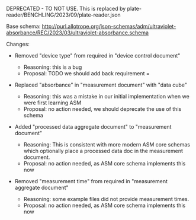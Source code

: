 DEPRECATED - TO NOT USE. This is replaced by plate-reader/BENCHLING/2023/09/plate-reader.json

Base schema: http://purl.allotrope.org/json-schemas/adm/ultraviolet-absorbance/REC/2023/03/ultraviolet-absorbance.schema

Changes:

* Removed "device type" from required in "device control document"
  * Reasoning: this is a bug
  * Proposal: TODO we should add back requirement
=
* Replaced "absorbance" in "measurement document" with "data cube"
  * Reasoning: this was a mistake in our initial implementation when we were first learning ASM
  * Proposal: no action needed, we should deprecate the use of this schema

* Added "processed data aggregate document" to "measurement document"
  * Reasoning: This is consistent with more modern ASM core schemas which optionally place a processed data doc in the measurement document.
  * Proposal: no action needed, as ASM core schema implements this now

* Removed "measurement time" from required in "measurement aggregate document"
  * Reasoning: some example files did not provide measurement times.
  * Proposal: no action needed, as ASM core schema implements this now
